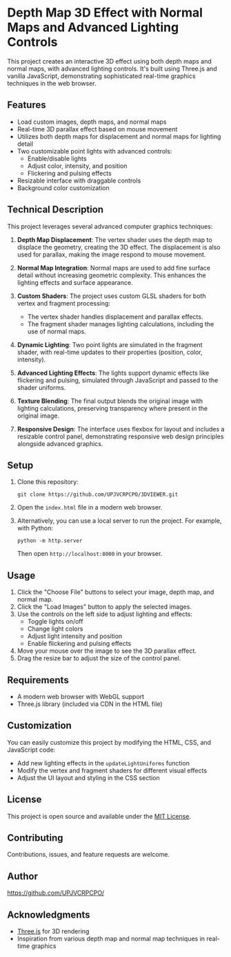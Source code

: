 # Depth Map 3D Effect with Normal Maps and Advanced Lighting Controls

This project creates an interactive 3D effect using both depth maps and normal maps, with advanced lighting controls. It's built using Three.js and vanilla JavaScript, demonstrating sophisticated real-time graphics techniques in the web browser.

## Features

- Load custom images, depth maps, and normal maps
- Real-time 3D parallax effect based on mouse movement
- Utilizes both depth maps for displacement and normal maps for lighting detail
- Two customizable point lights with advanced controls:
  - Enable/disable lights
  - Adjust color, intensity, and position
  - Flickering and pulsing effects
- Resizable interface with draggable controls
- Background color customization

## Technical Description

This project leverages several advanced computer graphics techniques:

1. **Depth Map Displacement**: The vertex shader uses the depth map to displace the geometry, creating the 3D effect. The displacement is also used for parallax, making the image respond to mouse movement.

2. **Normal Map Integration**: Normal maps are used to add fine surface detail without increasing geometric complexity. This enhances the lighting effects and surface appearance.

3. **Custom Shaders**: The project uses custom GLSL shaders for both vertex and fragment processing:
   - The vertex shader handles displacement and parallax effects.
   - The fragment shader manages lighting calculations, including the use of normal maps.

4. **Dynamic Lighting**: Two point lights are simulated in the fragment shader, with real-time updates to their properties (position, color, intensity).

5. **Advanced Lighting Effects**: The lights support dynamic effects like flickering and pulsing, simulated through JavaScript and passed to the shader uniforms.

6. **Texture Blending**: The final output blends the original image with lighting calculations, preserving transparency where present in the original image.

7. **Responsive Design**: The interface uses flexbox for layout and includes a resizable control panel, demonstrating responsive web design principles alongside advanced graphics.

## Setup

1. Clone this repository:
   ```
   git clone https://github.com/UPJVCRPCPO/3DVIEWER.git
   ```

2. Open the `index.html` file in a modern web browser.

3. Alternatively, you can use a local server to run the project. For example, with Python:
   ```
   python -m http.server
   ```
   Then open `http://localhost:8000` in your browser.

## Usage

1. Click the "Choose File" buttons to select your image, depth map, and normal map.
2. Click the "Load Images" button to apply the selected images.
3. Use the controls on the left side to adjust lighting and effects:
   - Toggle lights on/off
   - Change light colors
   - Adjust light intensity and position
   - Enable flickering and pulsing effects
4. Move your mouse over the image to see the 3D parallax effect.
5. Drag the resize bar to adjust the size of the control panel.

## Requirements

- A modern web browser with WebGL support
- Three.js library (included via CDN in the HTML file)

## Customization

You can easily customize this project by modifying the HTML, CSS, and JavaScript code:

- Add new lighting effects in the `updateLightUniforms` function
- Modify the vertex and fragment shaders for different visual effects
- Adjust the UI layout and styling in the CSS section

## License

This project is open source and available under the [MIT License](LICENSE).

## Contributing

Contributions, issues, and feature requests are welcome.
## Author

https://github.com/UPJVCRPCPO/

## Acknowledgments

- [Three.js](https://threejs.org/) for 3D rendering
- Inspiration from various depth map and normal map techniques in real-time graphics
